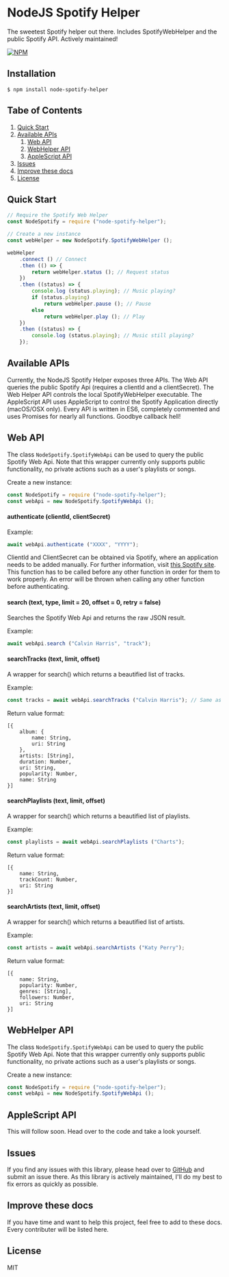 # NodeJS Spotify Helper
The sweetest Spotify helper out there. Includes SpotifyWebHelper and the public Spotify API. Actively maintained!

[![NPM](https://nodei.co/npm/node-spotify-helper.png)](https://npmjs.org/package/node-spotify-helper)

## Installation
```
$ npm install node-spotify-helper
```

## Tabe of Contents
1. [Quick Start](#quick-start)
2. [Available APIs](#available-apis)
    1. [Web API](#web-api)
    2. [WebHelper API](#webhelper-api)
    3. [AppleScript API](#applescript-api)
3. [Issues](#issues)
4. [Improve these docs](#improve-these-docs)
5. [License](#license)

## Quick Start
```js
// Require the Spotify Web Helper
const NodeSpotify = require ("node-spotify-helper");

// Create a new instance
const webHelper = new NodeSpotify.SpotifyWebHelper ();

webHelper
    .connect () // Connect
    .then (() => {
        return webHelper.status (); // Request status
    })
    .then ((status) => {
        console.log (status.playing); // Music playing?
        if (status.playing)
            return webHelper.pause (); // Pause
        else
            return webHelper.play (); // Play          
    })
    .then ((status) => {
        console.log (status.playing); // Music still playing?
    });
```

## Available APIs
Currently, the NodeJS Spotify Helper exposes three APIs. The Web API queries the public Spotify Api (requires a clientId and a clientSecret). The Web Helper API controls the local SpotifyWebHelper executable. The AppleScript API uses AppleScript to control the Spotify Application directly (macOS/OSX only). Every API is written in ES6, completely commented and uses Promises for nearly all functions. Goodbye callback hell!

## Web API
The class `NodeSpotify.SpotifyWebApi` can be used to query the public Spotify Web Api. Note that this wrapper currently only supports public functionality, no private actions such as a user's playlists or songs.

Create a new instance:
```js
const NodeSpotify = require ("node-spotify-helper");
const webApi = new NodeSpotify.SpotifyWebApi ();
```

#### authenticate (clientId, clientSecret)
Example:
```js
await webApi.authenticate ("XXXX", "YYYY");
```

ClientId and ClientSecret can be obtained via Spotify, where an application needs to be added manually.
For further information, visit [this Spotify site](https://developer.spotify.com/my-applications/).
This function has to be called before any other function in order for them to work properly. An error will be thrown when calling any other function before authenticating.

#### search (text, type, limit = 20, offset = 0, retry = false)
Searches the Spotify Web Api and returns the raw JSON result.

Example:
```js
await webApi.search ("Calvin Harris", "track");
```


#### searchTracks (text, limit, offset)
A wrapper for search() which returns a beautified list of tracks.

Example:
```js
const tracks = await webApi.searchTracks ("Calvin Harris"); // Same as above
```

Return value format:
```
[{
    album: {
        name: String,
        uri: String
    },
    artists: [String],
    duration: Number,
    uri: String,
    popularity: Number,
    name: String
}]
```


#### searchPlaylists (text, limit, offset)
A wrapper for search() which returns a beautified list of playlists.

Example:
```js
const playlists = await webApi.searchPlaylists ("Charts");
```

Return value format:
```
[{
    name: String,
    trackCount: Number,
    uri: String
}]
```


#### searchArtists (text, limit, offset)
A wrapper for search() which returns a beautified list of artists.

Example:
```js
const artists = await webApi.searchArtists ("Katy Perry");
```

Return value format:
```
[{
    name: String,
    popularity: Number,
    genres: [String],
    followers: Number,
    uri: String
}]
```

## WebHelper API
The class `NodeSpotify.SpotifyWebApi` can be used to query the public Spotify Web Api. Note that this wrapper currently only supports public functionality, no private actions such as a user's playlists or songs.

Create a new instance:
```js
const NodeSpotify = require ("node-spotify-helper");
const webApi = new NodeSpotify.SpotifyWebApi ();
```


## AppleScript API
This will follow soon. Head over to the code and take a look yourself.

## Issues
If you find any issues with this library, please head over to [GitHub](https://github.com/NikxDa/node-spotify-helper) and submit an issue there. As this library is actively maintained, I'll do my best to fix errors as quickly as possible.

## Improve these docs
If you have time and want to help this project, feel free to add to these docs. Every contributer will be listed here.

## License
MIT

